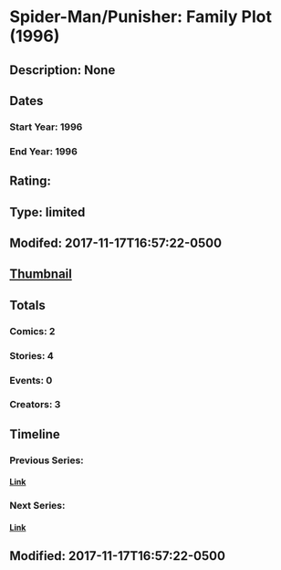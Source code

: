 # Spider-Man/Punisher: Family Plot (1996)
## Description: None
## Dates
### Start Year: 1996
### End Year: 1996
## Rating: 
## Type: limited
## Modifed: 2017-11-17T16:57:22-0500
## [Thumbnail](http://i.annihil.us/u/prod/marvel/i/mg/c/00/5a0ca87e03d8b.jpg)
## Totals
### Comics: 2
### Stories: 4
### Events: 0
### Creators: 3
## Timeline
### Previous Series: 
#### [Link]()
### Next Series: 
#### [Link]()
## Modified: 2017-11-17T16:57:22-0500